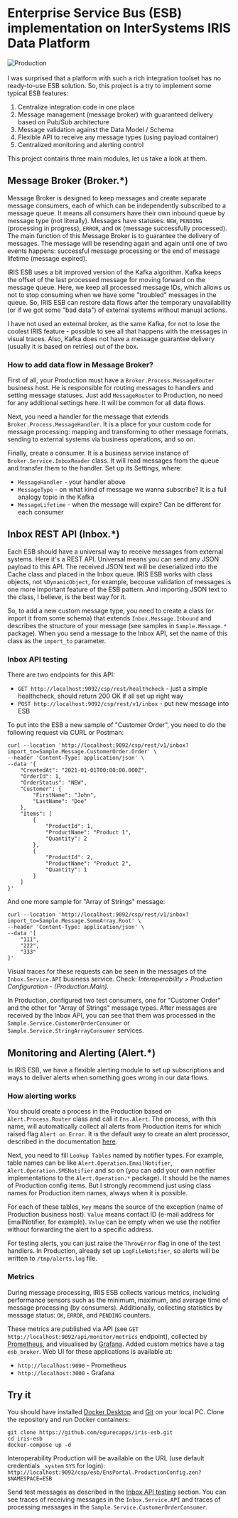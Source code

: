 # Enterprise Service Bus (ESB) implementation on InterSystems IRIS Data Platform
![Production](https://raw.githubusercontent.com/ogurecapps/ogurecapps.github.io/refs/heads/master/iris-esb.png)<br><br>
I was surprised that a platform with such a rich integration toolset has no ready-to-use ESB solution. So, this project is a try to implement some typical ESB features:
1. Centralize integration code in one place
2. Message management (message broker) with guaranteed delivery based on Pub/Sub architecture
3. Message validation against the Data Model / Schema
4. Flexible API to receive any message types (using payload container)
5. Centralized monitoring and alerting control

This project contains three main modules, let us take a look at them.
## Message Broker (Broker.*)
Message Broker is designed to keep messages and create separate message consumers, each of which can be independently subscribed to a message queue. It means all consumers have their own inbound queue by message type (not literally). Messages have statuses: `NEW`, `PENDING` (processing in progress), `ERROR`, and `OK` (message successfully processed). The main function of this Message Broker is to guarantee the delivery of messages. The message will be resending again and again until one of two events happens: successful message processing or the end of message lifetime (message expired).

IRIS ESB uses a bit improved version of the Kafka algorithm. Kafka keeps the offset of the last processed message for moving forward on the message queue. Here, we keep all processed message IDs, which allows us not to stop consuming when we have some "troubled" messages in the queue. So, IRIS ESB can restore data flows after the temporary unavailability (or if we got some "bad data") of external systems without manual actions.

I have not used an external broker, as the same Kafka, for not to lose the coolest IRIS feature - possible to see all that happens with the messages in visual traces. Also, Kafka does not have a message guarantee delivery (usually it is based on retries) out of the box.
### How to add data flow in Message Broker? 

First of all, your Production must have a `Broker.Process.MessageRouter` business host. He is responsible for routing messages to handlers and setting message statuses. Just add `MessageRouter` to Production, no need for any additional settings here. It will be common for all data flows.

Next, you need a handler for the message that extends `Broker.Process.MessageHandler`. It is a place for your custom code for message processing: mapping and transforming to other message formats, sending to external systems via business operations, and so on.   

Finally, create a consumer. It is a business service instance of `Broker.Service.InboxReader` class. It will read messages from the queue and transfer them to the handler. Set up its Settings, where:

- `MessageHandler` - your handler above
- `MessageType` - on what kind of message we wanna subscribe? It is a full analogy topic in the Kafka
- `MessageLifetime` - when the message will expire? Can be different for each consumer
## Inbox REST API (Inbox.*)
Each ESB should have a universal way to receive messages from external systems. Here it's a REST API. Universal means you can send any JSON payload to this API. The received JSON text will be deserialized into the Cache class and placed in the Inbox queue. IRIS ESB works with class objects, not `%DynamicObject`, for example, becouse validation of messages is one more important feature of the ESB pattern. And importing JSON text to the class, I believe, is the best way for it.

So, to add a new custom message type, you need to create a class (or import it from some schema) that extends `Inbox.Message.Inbound` and describes the structure of your message (see samples in `Sample.Message.*` package). When you send a message to the Inbox API, set the name of this class as the `import_to` parameter.
### Inbox API testing
There are two endpoints for this API:
- `GET http://localhost:9092/csp/rest/healthcheck` - just a simple healthcheck, should return 200 OK if all set up right way
- `POST http://localhost:9092/csp/rest/v1/inbox` - put new message into ESB

To put into the ESB a new sample of "Customer Order", you need to do the following request via CURL or Postman:
```
curl --location 'http://localhost:9092/csp/rest/v1/inbox?import_to=Sample.Message.CustomerOrder.Order' \
--header 'Content-Type: application/json' \
--data '{
    "CreatedAt": "2021-01-01T00:00:00.000Z",
    "OrderId": 1,
    "OrderStatus": "NEW",
    "Customer": {
        "FirstName": "John",
        "LastName": "Doe"
    },
    "Items": [
        {
            "ProductId": 1,
            "ProductName": "Product 1",
            "Quantity": 2
        },
        {
            "ProductId": 2,
            "ProductName": "Product 2",
            "Quantity": 1
        }
    ]
}'
```
And one more sample for "Array of Strings" message:
```
curl --location 'http://localhost:9092/csp/rest/v1/inbox?import_to=Sample.Message.SomeArray.Root' \
--header 'Content-Type: application/json' \
--data '[
    "111",
    "222",
    "333"
]'
```
Visual traces for these requests can be seen in the messages of the `Inbox.Service.API` business service. Check: *Interoperability > Production Configuration  - (Production.Main).*

In Production, configured two test consumers, one for "Customer Order" and the other for "Array of Strings" message types. After messages are received by the Inbox API, you can see that them was processed in the `Sample.Service.CustomerOrderConsumer` or `Sample.Service.StringArrayConsumer` services. 
## Monitoring and Alerting (Alert.*)
In IRIS ESB, we have a flexible alerting module to set up subscriptions and ways to deliver alerts when something goes wrong in our data flows.
### How alerting works
You should create a process in the Production based on `Alert.Process.Router` class and call it `Ens.Alert`. The process, with this name, will automatically collect all alerts from Production items for which raised flag `Alert on Error`. It is the default way to create an alert processor, described in the documentation [here](https://docs.intersystems.com/irislatest/csp/docbook/DocBook.UI.Page.cls?KEY=EGDV_alerts#EGDV_alerts_scenario3).

Next, you need to fill `Lookup Tables` named by notifier types. For example, table names can be like `Alert.Operation.EmailNotifier`, `Alert.Operation.SMSNotifier` and so on (you can add your own notifier implementations to the `Alert.Operation.*` package). It should be the names of Production config items. But I strongly recommend just using class names for Production item names, always when it is possible.

For each of these tables, `Key` means the source of the exception (name of Production business host). `Value` means contact ID (e-mail address for EmailNotifier, for example). `Value` can be empty when we use the notifier without forwarding the alert to a specific address.

For testing alerts, you can just raise the `ThrowError` flag in one of the test handlers. In Production, already set up `LogFileNotifier`, so alerts will be written to `/tmp/alerts.log` file.
### Metrics
During message processing, IRIS ESB collects various metrics, including performance sensors such as the minimum, maximum, and average time of message processing (by consumers). Additionally, collecting statistics by message status: `OK`, `ERROR`, and `PENDING` counters.

These metrics are published via API (see `GET http://localhost:9092/api/monitor/metrics` endpoint), collected by [Prometheus](https://prometheus.io), and visualised by [Grafana](https://grafana.com). Added custom metrics have a tag `esb_broker`. Web UI for these applications is available at: 
- `http://localhost:9090` - Prometheus
- `http://localhost:3000` - Grafana
## Try it
You should have installed [Docker Desktop](https://www.docker.com/products/docker-desktop) and [Git](https://git-scm.com) on your local PC. Clone the repository and run Docker containers:
```
git clone https://github.com/ogurecapps/iris-esb.git
cd iris-esb
docker-compose up -d
```
Interoperability Production will be available on the URL (use default credentials `_system` `SYS` for login): `http://localhost:9092/csp/esb/EnsPortal.ProductionConfig.zen?$NAMESPACE=ESB`

Send test messages as described in the [Inbox API testing](#inbox-api-testing) section. You can see traces of receiving messages in the `Inbox.Service.API` and traces of processing messages in the `Sample.Service.CustomerOrderConsumer`.
